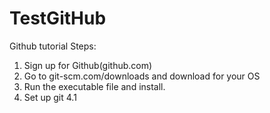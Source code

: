 # TestGitHub
Github tutorial
Steps:
1. Sign up for Github(github.com)
2. Go to git-scm.com/downloads and download for your OS
3. Run the executable file and install.
4. Set up git
	4.1  
